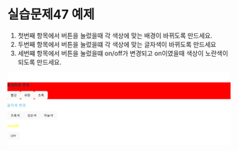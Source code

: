 # 실습문제47 예제

1. 첫번째 항목에서 버튼을 눌렀을때 각 색상에 맞는 배경이 바뀌도록 만드세요.
2. 두번째 항목에서 버튼을 눌렀을떄 각 색상에 맞는 글자색이 바뀌도록 만드세요
3. 세번쨰 항목에서 버튼을 눌렀을떄 on/off가 변경되고 on이였을때 색상이 노란색이되도록 만드세요.

![사진](./image.png)
